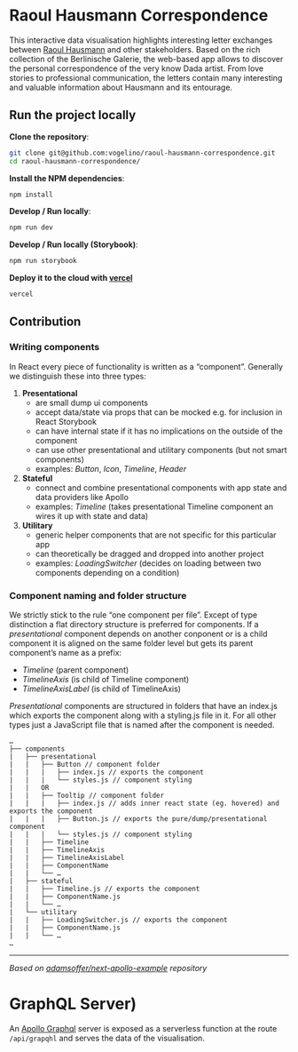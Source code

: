 # Raoul Hausmann Correspondence
This interactive data visualisation highlights interesting letter exchanges between [Raoul Hausmann](https://en.wikipedia.org/wiki/Raoul_Hausmann) and other stakeholders. Based on the rich collection of the Berlinische Galerie, the web-based app allows to discover the personal correspondence of the very know Dada artist. From love stories to professional communication, the letters contain many interesting and valuable information about Hausmann and its entourage.

## Run the project locally
**Clone the repository**:
```sh
git clone git@github.com:vogelino/raoul-hausmann-correspondence.git
cd raoul-hausmann-correspondence/
```

**Install the NPM dependencies**:
```sh
npm install
```

**Develop / Run locally**:
```sh
npm run dev
```

**Develop / Run locally (Storybook)**:
```sh
npm run storybook
```

**Deploy it to the cloud with [vercel](https://vercel.com/)**
```sh
vercel
```

## Contribution

### Writing components

In React every piece of functionality is written as a “component”. Generally we distinguish these into three types:

1. **Presentational**
	- are small dump ui components
	- accept data/state via props that can be mocked e.g. for inclusion in React Storybook
	- can have internal state if it has no implications on the outside of the component
	- can use other presentational and utilitary components (but not smart components)
	- examples: *Button*, *Icon*, *Timeline*, *Header*
2. **Stateful**
	- connect and combine presentational components with app state and data providers like Apollo
	- examples: *Timeline* (takes presentational Timeline component an wires it up with state and data)
3. **Utilitary**
	- generic helper components that are not specific for this particular app
	- can theoretically be dragged and dropped into another project
	- examples: *LoadingSwitcher* (decides on loading between two components depending on a condition)

### Component naming and folder structure

We strictly stick to the rule “one component per file”. Except of type distinction a flat directory structure is preferred for components. If a *presentational* component depends on another conponent or is a child component it is aligned on the same folder level but gets its parent component’s name as a prefix:

- *Timeline* (parent component)
- *TimelineAxis* (is child of Timeline component)
- *TimelineAxisLabel* (is child of TimelineAxis)

*Presentational* components are structured in folders that have an index.js which exports the component along with a styling.js file in it. For all other types just a JavaScript file that is named after the component is needed.

```
…
├── components
|   ├── presentational
|   |   ├── Button // component folder
|   |   |   ├── index.js // exports the component
|   |   |   └── styles.js // component styling
|   |   OR
|   |   ├── Tooltip // component folder
|   |   |   ├── index.js // adds inner react state (eg. hovered) and exports the component
|   |   |   ├── Button.js // exports the pure/dump/presentational component
|   |   |   └── styles.js // component styling
|   |   ├── Timeline
|   |   ├── TimelineAxis
|   |   ├── TimelineAxisLabel
|   |   ├── ComponentName
|   |   └── …
|   ├── stateful
|   |   ├── Timeline.js // exports the component
|   |   ├── ComponentName.js
|   |   └── …
|   └── utilitary
|   |   ├── LoadingSwitcher.js // exports the component
|   |   ├── ComponentName.js
|   |   └── …
…
```

----

_Based on [adamsoffer/next-apollo-example](https://github.com/adamsoffer/next-apollo-example) repository_


# GraphQL Server)
An [Apollo Graphql](https://www.apollographql.com/) server is exposed as a serverless function at the route `/api/grapqhl` and serves the data of the visualisation. 
